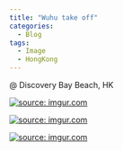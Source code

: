 ```yaml
---
title: "Wuhu take off"
categories:
  - Blog
tags:
  - Image
  - HongKong
---
```


@ Discovery Bay Beach, HK

<a href="https://imgur.com/5ZpDQyI"><img src="https://i.imgur.com/5ZpDQyI.jpg" title="source: imgur.com" /></a>

<a href="https://imgur.com/R78Knyw"><img src="https://i.imgur.com/R78Knyw.jpg" title="source: imgur.com" /></a>

<a href="https://imgur.com/WTSDSBD"><img src="https://i.imgur.com/WTSDSBD.jpg" title="source: imgur.com" /></a>

<script src="https://utteranc.es/client.js"
        repo="serendipityinlife/serendipityinlife.github.io"
        issue-term="pathname"
        theme="github-light"
        crossorigin="anonymous"
        async>
</script>
